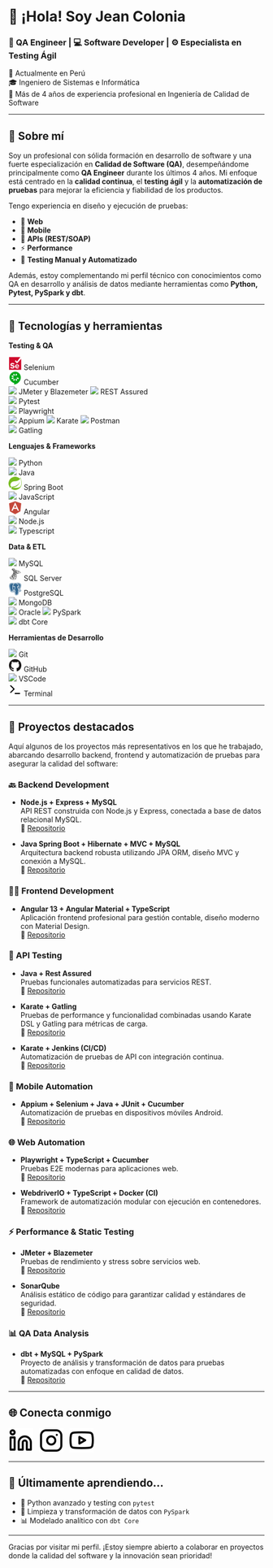 # 👋 ¡Hola! Soy Jean Colonia

### 🧪 QA Engineer | 💻 Software Developer | ⚙️ Especialista en Testing Ágil

📍 Actualmente en Perú  
🎓 Ingeniero de Sistemas e Informática  
💼 Más de 4 años de experiencia profesional en Ingeniería de Calidad de Software  

---

## 💼 Sobre mí

Soy un profesional con sólida formación en desarrollo de software y una fuerte especialización en **Calidad de Software (QA)**, desempeñándome principalmente como **QA Engineer** durante los últimos 4 años. Mi enfoque está centrado en la **calidad continua**, el **testing ágil** y la **automatización de pruebas** para mejorar la eficiencia y fiabilidad de los productos.

Tengo experiencia en diseño y ejecución de pruebas:
- 🧪 **Web**
- 📱 **Mobile**
- 🔌 **APIs (REST/SOAP)**
- ⚡ **Performance**
- 🔁 **Testing Manual y Automatizado**

Además, estoy complementando mi perfil técnico con conocimientos como QA en desarrollo y análisis de datos mediante herramientas como **Python, Pytest, PySpark y dbt**.

---

## 🔧 Tecnologías y herramientas

**Testing & QA**

<img src="./img/selenium-original.svg" width="26"/> Selenium  
<img src="./img/cucumber-plain.svg" width="26"/>  Cucumber  
<img src="./img/jmeter.svg" width="26"/> JMeter y Blazemeter
<img src="./img/rest-assured.svg" width="26"/> REST Assured  
<img src="./img/pytest.svg" width="26"/> Pytest  
<img src="./img/pytest.svg" width="26"/> Playwright  
<img src="./img/pytest.svg" width="26"/> Appium
<img src="./img/pytest.svg" width="26"/> Karate
<img src="./img/postman.svg" width="26"/>  Postman  
<img src="./img/gatling.svg" width="26"/>  Gatling


**Lenguajes & Frameworks**

<img src="https://cdn.jsdelivr.net/gh/devicons/devicon/icons/python/python-original.svg" width="26"/> Python  
<img src="https://cdn.jsdelivr.net/gh/devicons/devicon@latest/icons/java/java-original.svg" /> Java  
<img src="./img/spring-original.svg" width="26"/> Spring Boot  
<img src="./img/javascript-original.svg" width="26"/> JavaScript  
<img src="./img/angularjs-plain.svg" width="26"/> Angular  
<img src="./img/nodejs-original.svg" width="26"/> Node.js  
<img src="./img/nodejs-original.svg" width="26"/> Typescript

**Data & ETL**

<img src="./img/mysql-original.svg" width="26"/> MySQL  
<img src="./img/microsoftsqlserver-plain.svg" width="26"/> SQL Server  
<img src="./img/postgresql-plain.svg" width="26"/> PostgreSQL  
<img src="https://cdn.jsdelivr.net/gh/devicons/devicon/icons/mongodb/mongodb-original.svg" width="26"/> MongoDB  
<img src="https://cdn.jsdelivr.net/gh/devicons/devicon/icons/mongodb/mongodb-original.svg" width="26"/> Oracle
<img src="./img/pyspark.svg" width="26"/> PySpark  
<img src="./img/dbt.svg" width="26"/> dbt Core  

**Herramientas de Desarrollo**

<img src="https://cdn.jsdelivr.net/gh/devicons/devicon/icons/git/git-original.svg" width="26"/> Git  
<img src="./img/github-original.svg" width="26"/> GitHub  
<img src="https://cdn.jsdelivr.net/gh/devicons/devicon/icons/vscode/vscode-original.svg" width="26"/> VSCode  
<img src="./img/terminal-light.svg" width="26"/> Terminal  

---
## 📌 Proyectos destacados

Aquí algunos de los proyectos más representativos en los que he trabajado, abarcando desarrollo backend, frontend y automatización de pruebas para asegurar la calidad del software:

### 🔙 Backend Development
- **Node.js + Express + MySQL**  
  API REST construida con Node.js y Express, conectada a base de datos relacional MySQL.  
  🔗 [Repositorio](https://github.com/JeanColonia/api-node-mysql-backend)

- **Java Spring Boot + Hibernate + MVC + MySQL**  
  Arquitectura backend robusta utilizando JPA ORM, diseño MVC y conexión a MySQL.  
  🔗 [Repositorio](https://github.com/JeanColonia/accounting-group-website-backend)

### 🧑‍💻 Frontend Development
- **Angular 13 + Angular Material + TypeScript**  
  Aplicación frontend profesional para gestión contable, diseño moderno con Material Design.  
  🔗 [Repositorio](https://github.com/JeanColonia/accounting-group-website-frontend)

### 🧪 API Testing
- **Java + Rest Assured**  
  Pruebas funcionales automatizadas para servicios REST.  
  🔗 [Repositorio](https://github.com/JeanColonia/api-rest-services-funtional-testing-rest-assured-QA)

- **Karate + Gatling**  
  Pruebas de performance y funcionalidad combinadas usando Karate DSL y Gatling para métricas de carga.  
  🔗 [Repositorio](https://github.com/JeanColonia/performance-testing-karate-gatling)

- **Karate + Jenkins (CI/CD)**  
  Automatización de pruebas de API con integración continua.  
  🔗 [Repositorio](https://github.com/JeanColonia/karate-cd-cd-jenkins)

### 📱 Mobile Automation
- **Appium + Selenium + Java + JUnit + Cucumber**  
  Automatización de pruebas en dispositivos móviles Android.  
  🔗 [Repositorio](https://github.com/JeanColonia/junit-cucumber-appium-mobile-automation-QA)

### 🌐 Web Automation
- **Playwright + TypeScript + Cucumber**  
  Pruebas E2E modernas para aplicaciones web.  
  🔗 [Repositorio](https://github.com/JeanColonia/playwright-challenge)

- **WebdriverIO + TypeScript + Docker (CI)**  
  Framework de automatización modular con ejecución en contenedores.  
  🔗 [Repositorio](https://github.com/JeanColonia/wdio-e2e-testing)

### ⚡ Performance & Static Testing
- **JMeter + Blazemeter**  
  Pruebas de rendimiento y stress sobre servicios web.  
  🔗 [Repositorio](https://github.com/JeanColonia/jmeter)

- **SonarQube**  
  Análisis estático de código para garantizar calidad y estándares de seguridad.  
  🔗 [Repositorio](https://github.com/JeanColonia/sonarqube-local)

### 📊 QA Data Analysis
- **dbt + MySQL + PySpark**  
  Proyecto de análisis y transformación de datos para pruebas automatizadas con enfoque en calidad de datos.  
  🔗 [Repositorio](https://github.com/JeanColonia/data-analysis-dbt-mysql)

---

## 🌐 Conecta conmigo

[![LinkedIn](./img/linkedin-light.svg)](https://www.linkedin.com/in/jeancolonia)&nbsp;&nbsp;
[![Instagram](./img/instagram-light.svg)](https://www.instagram.com/jeancolonia)&nbsp;&nbsp;
[![YouTube](./img/youtube-light.svg)](https://www.youtube.com/channel/UCpOlazz3W7XgADPeijoI6Yg)

---

## 🚀 Últimamente aprendiendo...

- 🐍 Python avanzado y testing con `pytest`
- 🧹 Limpieza y transformación de datos con `PySpark`
- 📊 Modelado analítico con `dbt Core`


---

Gracias por visitar mi perfil. ¡Estoy siempre abierto a colaborar en proyectos donde la calidad del software y la innovación sean prioridad!


